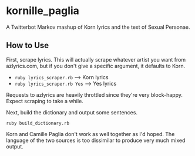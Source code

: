 # kornille_paglia
A Twitterbot Markov mashup of Korn lyrics and the text of Sexual Personae.

## How to Use
First, scrape lyrics. This will actually scrape whatever artist you want from azlyrics.com, but if you don't give a specific argument, it defaults to Korn.

- `ruby lyrics_scraper.rb` --> Korn lyrics
- `ruby lyrics_scraper.rb Yes` --> Yes lyrics

Requests to azlyrics are heavily throttled since they're very block-happy. Expect scraping to take a while.

Next, build the dictionary and output some sentences.

`ruby build_dictionary.rb`

Korn and Camille Paglia don't work as well together as I'd hoped. The language of the two sources is too dissimilar to produce very much mixed output.
